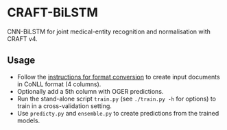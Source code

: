 # CRAFT-BiLSTM

CNN-BiLSTM for joint medical-entity recognition and normalisation with CRAFT v4.


## Usage

- Follow the [instructions for format conversion](../README.md) to create input documents in CoNLL format (4 columns).
- Optionally add a 5th column with OGER predictions.
- Run the stand-alone script `train.py` (see `./train.py -h` for options) to train in a cross-validation setting.
- Use `predicty.py` and `ensemble.py` to create predictions from the trained models.
